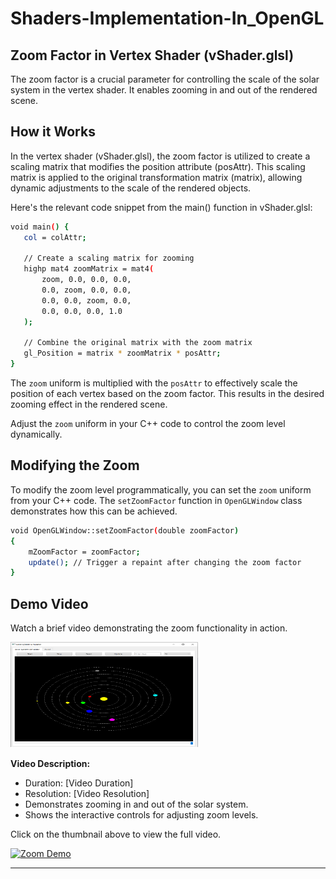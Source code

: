 # Shaders-Implementation-In_OpenGL

## Zoom Factor in Vertex Shader (vShader.glsl)
The zoom factor is a crucial parameter for controlling the scale of the solar system in the vertex shader. It enables zooming in and out of the rendered scene.

## How it Works
In the vertex shader (vShader.glsl), the zoom factor is utilized to create a scaling matrix that modifies the position attribute (posAttr). This scaling matrix is applied to the original transformation matrix (matrix), allowing dynamic adjustments to the scale of the rendered objects.

Here's the relevant code snippet from the main() function in vShader.glsl:
```bash
void main() {
   col = colAttr;

   // Create a scaling matrix for zooming
   highp mat4 zoomMatrix = mat4(
       zoom, 0.0, 0.0, 0.0,
       0.0, zoom, 0.0, 0.0,
       0.0, 0.0, zoom, 0.0,
       0.0, 0.0, 0.0, 1.0
   );

   // Combine the original matrix with the zoom matrix
   gl_Position = matrix * zoomMatrix * posAttr;
}
```
The `zoom` uniform is multiplied with the `posAttr` to effectively scale the position of each vertex based on the zoom factor. This results in the desired zooming effect in the rendered scene.

Adjust the `zoom` uniform in your C++ code to control the zoom level dynamically.

## Modifying the Zoom
To modify the zoom level programmatically, you can set the `zoom` uniform from your C++ code. The `setZoomFactor` function in `OpenGLWindow` class demonstrates how this can be achieved.
```bash
void OpenGLWindow::setZoomFactor(double zoomFactor)
{
    mZoomFactor = zoomFactor;
    update(); // Trigger a repaint after changing the zoom factor
}
```

## Demo Video

Watch a brief video demonstrating the zoom functionality in action.

<a href="https://github.com/UmeshEkhande/Shaders-Implementation-In_OpenGL/blob/main/Resources/zoom%20in%20and%20zoom%20out.mp4">
  <img src="https://github.com/UmeshEkhande/Shaders-Implementation-In_OpenGL/blob/main/Resources/s3.png" alt="Zoom Demo" width="300" height="169">
</a>


**Video Description:**
- Duration: [Video Duration]
- Resolution: [Video Resolution]
- Demonstrates zooming in and out of the solar system.
- Shows the interactive controls for adjusting zoom levels.

Click on the thumbnail above to view the full video.

[![Zoom Demo](https://example.com/thumbnail.jpg)](https://example.com/full-video.mp4)

---

